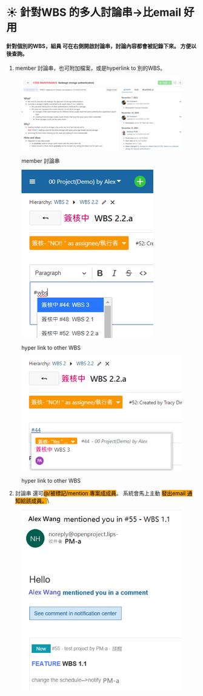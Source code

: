 # ☀️ 針對WBS 的多人討論串->比email 好用

#### 針對個別的WBS，**組員 可在右側開啟討論串，討論內容都會被記錄下來**。 方便以後查詢。

1. member 討論串，也可附加檔案，或是hyperlink to 別的WBS。

<figure><img src="../.gitbook/assets/image (1) (1) (1).png" alt=""><figcaption><p>member 討論串</p></figcaption></figure>

<figure><img src="../.gitbook/assets/image.png" alt=""><figcaption><p>hyper link to other WBS</p></figcaption></figure>

<figure><img src="../.gitbook/assets/image (1).png" alt=""><figcaption><p>hyper link to other WBS</p></figcaption></figure>

2. 討論串 還可<mark style="background-color:orange;">@/被標記/mention 專案成成員</mark>。 系統會馬上主動 <mark style="background-color:orange;">發出email 通知給該成員。</mark>\


<figure><img src="../.gitbook/assets/image (3) (1).png" alt=""><figcaption></figcaption></figure>

